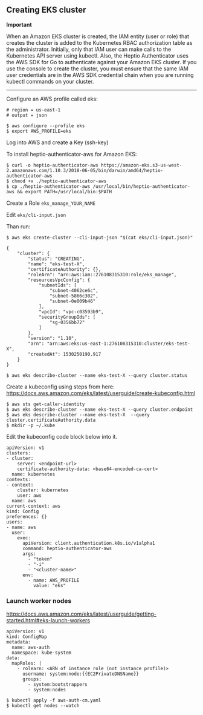 
## Creating EKS cluster

**Important**

When an Amazon EKS cluster is created, the IAM entity (user or role) that creates the cluster is added to the Kubernetes RBAC authorization table as the administrator. Initially, only that IAM user can make calls to the Kubernetes API server using kubectl. Also, the Heptio Authenticator uses the AWS SDK for Go to authenticate against your Amazon EKS cluster. If you use the console to create the cluster, you must ensure that the same IAM user credentials are in the AWS SDK credential chain when you are running kubectl commands on your cluster.

____

Configure an AWS profile called eks:
```
# region = us-east-1
# output = json

$ aws configure --profile eks
$ export AWS_PROFILE=eks
``` 

Log into AWS and create a Key (ssh-key)

To install heptio-authenticator-aws for Amazon EKS:

```
$ curl -o heptio-authenticator-aws https://amazon-eks.s3-us-west-2.amazonaws.com/1.10.3/2018-06-05/bin/darwin/amd64/heptio-authenticator-aws
$ chmod +x ./heptio-authenticator-aws
$ cp ./heptio-authenticator-aws /usr/local/bin/heptio-authenticator-aws && export PATH=/usr/local/bin:$PATH
```

Create a Role ``` eks_manage_YOUR_NAME ```

Edit ``` eks/cli-input.json ```

Than run:
```
$ aws eks create-cluster --cli-input-json "$(cat eks/cli-input.json)"

{
    "cluster": {
        "status": "CREATING", 
        "name": "eks-test-X", 
        "certificateAuthority": {}, 
        "roleArn": "arn:aws:iam::276108315310:role/eks_manage", 
        "resourcesVpcConfig": {
            "subnetIds": [
                "subnet-4062ce6c", 
                "subnet-5866c302", 
                "subnet-0e009b46"
            ], 
            "vpcId": "vpc-c03593b9", 
            "securityGroupIds": [
                "sg-0356bb72"
            ]
        }, 
        "version": "1.10", 
        "arn": "arn:aws:eks:us-east-1:276108315310:cluster/eks-test-X", 
        "createdAt": 1530250190.917
    }
}

$ aws eks describe-cluster --name eks-test-X --query cluster.status
```

Create a kubeconfig using steps from here: https://docs.aws.amazon.com/eks/latest/userguide/create-kubeconfig.html

```
$ aws sts get-caller-identity
$ aws eks describe-cluster --name eks-test-X --query cluster.endpoint
$ aws eks describe-cluster --name eks-test-X  --query cluster.certificateAuthority.data
$ mkdir -p ~/.kube
```

Edit the kubeconfig code block below into it.

```
apiVersion: v1
clusters:
- cluster:
    server: <endpoint-url>
    certificate-authority-data: <base64-encoded-ca-cert>
  name: kubernetes
contexts:
- context:
    cluster: kubernetes
    user: aws
  name: aws
current-context: aws
kind: Config
preferences: {}
users:
- name: aws
  user:
    exec:
      apiVersion: client.authentication.k8s.io/v1alpha1
      command: heptio-authenticator-aws
      args:
        - "token"
        - "-i"
        - "<cluster-name>"
      env:
        - name: AWS_PROFILE
          value: "eks"
```





### Launch worker nodes

https://docs.aws.amazon.com/eks/latest/userguide/getting-started.html#eks-launch-workers

```
apiVersion: v1
kind: ConfigMap
metadata:
  name: aws-auth
  namespace: kube-system
data:
  mapRoles: |
    - rolearn: <ARN of instance role (not instance profile)>
      username: system:node:{{EC2PrivateDNSName}}
      groups:
        - system:bootstrappers
        - system:nodes
```


```
$ kubectl apply -f aws-auth-cm.yaml
$ kubectl get nodes --watch
```


